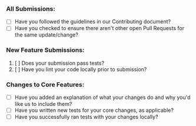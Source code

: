 ### All Submissions:

- [ ] Have you followed the guidelines in our Contributing document?
- [ ] Have you checked to ensure there aren't other open Pull Requests for the same update/change?

### New Feature Submissions:

1. [ ] Does your submission pass tests?
2. [ ] Have you lint your code locally prior to submission?

### Changes to Core Features:

- [ ] Have you added an explanation of what your changes do and why you'd like us to include them?
- [ ] Have you written new tests for your core changes, as applicable?
- [ ] Have you successfully ran tests with your changes locally?

